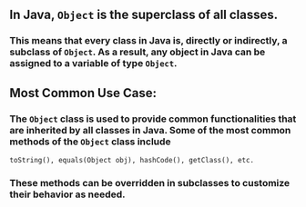 ## In Java, `Object` is the superclass of all classes.
### This means that every class in Java is, directly or indirectly, a subclass of `Object`. As a result, any object in Java can be assigned to a variable of type `Object`.
## Most Common Use Case:
### The `Object` class is used to provide common functionalities that are inherited by all classes in Java. Some of the most common methods of the `Object` class include 
```toString(), equals(Object obj), hashCode(), getClass(), etc.``` 
### These methods can be overridden in subclasses to customize their behavior as needed.
